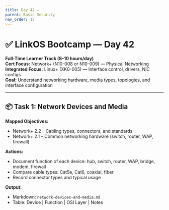 ```yaml
---
title: Day 42 –
parent: Basic Security
nav_order: 12
---
```

# ✅ LinkOS Bootcamp — Day 42

**Full-Time Learner Track (8–10 hours/day)**  
**Cert Focus:** Network+ (N10-008 or N10-009) — Physical Networking  
**Integrated Focus:** Linux+ (XK0-005) — Interface control, drivers, NIC configs  
**Goal:** Understand networking hardware, media types, topologies, and interface configuration

---

## 📦 Task 1: Network Devices and Media

**Mapped Objectives:**  
- Network+ 2.2 – Cabling types, connectors, and standards  
- Network+ 2.1 – Common networking hardware (switch, router, WAP, firewall)

**Actions:**  
- Document function of each device: hub, switch, router, WAP, bridge, modem, firewall  
- Compare cable types: Cat5e, Cat6, coaxial, fiber  
- Record connector types and typical usage

**Output:**  
- Markdown: `network-devices-and-media.md`  
- Table: Device | Function | OSI Layer | Notes


